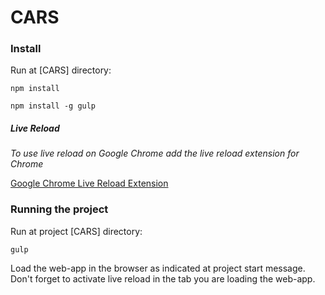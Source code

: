 # CARS

### Install

Run at [CARS] directory:

`npm install`

`npm install -g gulp`

##### Live Reload
*To use live reload on Google Chrome add the live reload extension for Chrome*

[Google Chrome Live Reload Extension](https://goo.gl/IhJD68)

### Running the project

Run at project [CARS] directory:

`gulp`

Load the web-app in the browser as indicated at project start message. Don't forget to activate live reload in the tab you are loading the web-app.


